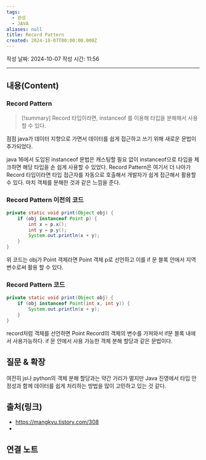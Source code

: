 ```yaml
---
tags:
  - 완성
  - JAVA
aliases: null
title: Record Pattern
created: 2024-10-07T00:00:00.000Z
---
```

작성 날짜: 2024-10-07
작성 시간: 11:56


----
## 내용(Content)

### Record Pattern

>[!summary]
>Record 타입이라면, instanceof 를 이용해 타입을 분해해서 사용할 수 있다.

점점 java가 데이터 지향으로 가면서 데이터를 쉽게 접근하고 쓰기 위해 새로운 문법이 추가되었다.

java 16에서 도입된 instanceof 문법은 캐스팅할 필요 없이 instanceof으로 타입을 체크하면 해당 타입을 손 쉽게 사용할 수 있었다. Record Pattern은 여기서 더 나아가 Record 타입이라면 타입 접근자를 자동으로 호출해서 개발자가 쉽게 접근해서 활용할 수 있다. 마치 객체를 분해한 것과 같은 느낌을 준다.

### Record Pattern 이전의 코드

```java
private static void print(Object obj) {
	if (obj instanceof Point p) {
		int x = p.x();
		int y = p.y();
		System.out.println(x + y);
	}
}
```

위 코드는 obj가 Point 객체라면 Point 객체 p로 선언하고 이를 if 문 블록 안에서 지역 변수로써 활용 할 수 있다. 

### Record Pattern 코드

```java
private static void print(Object obj) {
	if (obj instanceof Point(int x, int y)) {
		System.out.println(x + y);
	}
}
```

record처럼 객체를 선언하면 Point Record의 객체의 변수를 가져와서 if문 블록 내에서 사용가능하다. if 문 안에서 사용 가능한 객체 분해 할당과 같은 문법이다.

## 질문 & 확장

여전히 js나 python의 객체 분해 할당과는 약간 거리가 멀지만 Java 진영에서 타입 안정성과 함께 데이터를 쉽게 처리하는 방법을 많이 고민하고 있는 것 같다.

## 출처(링크)

- https://mangkyu.tistory.com/308
- 
## 연결 노트










